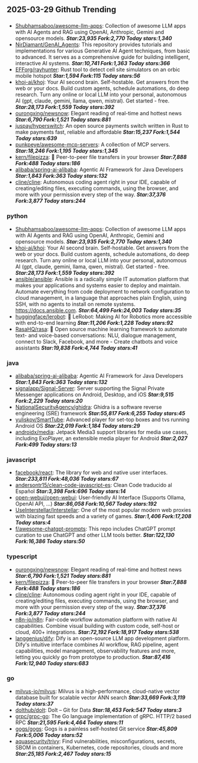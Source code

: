 ## 2025-03-29 Github Trending

### 
* [Shubhamsaboo/awesome-llm-apps](https://github.com/Shubhamsaboo/awesome-llm-apps): Collection of awesome LLM apps with AI Agents and RAG using OpenAI, Anthropic, Gemini and opensource models. ***Star:23,935 Fork:2,770 Today stars:1,340***
* [NirDiamant/GenAI_Agents](https://github.com/NirDiamant/GenAI_Agents): This repository provides tutorials and implementations for various Generative AI Agent techniques, from basic to advanced. It serves as a comprehensive guide for building intelligent, interactive AI systems. ***Star:10,741 Fork:1,363 Today stars:366***
* [EFForg/rayhunter](https://github.com/EFForg/rayhunter): Rust tool to detect cell site simulators on an orbic mobile hotspot ***Star:1,594 Fork:115 Today stars:56***
* [khoj-ai/khoj](https://github.com/khoj-ai/khoj): Your AI second brain. Self-hostable. Get answers from the web or your docs. Build custom agents, schedule automations, do deep research. Turn any online or local LLM into your personal, autonomous AI (gpt, claude, gemini, llama, qwen, mistral). Get started - free. ***Star:28,173 Fork:1,559 Today stars:392***
* [ourongxing/newsnow](https://github.com/ourongxing/newsnow): Elegant reading of real-time and hottest news ***Star:6,790 Fork:1,521 Today stars:881***
* [juspay/hyperswitch](https://github.com/juspay/hyperswitch): An open source payments switch written in Rust to make payments fast, reliable and affordable ***Star:15,237 Fork:1,544 Today stars:639***
* [punkpeye/awesome-mcp-servers](https://github.com/punkpeye/awesome-mcp-servers): A collection of MCP servers. ***Star:18,246 Fork:1,195 Today stars:1,345***
* [kern/filepizza](https://github.com/kern/filepizza): 🍕 Peer-to-peer file transfers in your browser ***Star:7,888 Fork:488 Today stars:186***
* [alibaba/spring-ai-alibaba](https://github.com/alibaba/spring-ai-alibaba): Agentic AI Framework for Java Developers ***Star:1,843 Fork:363 Today stars:132***
* [cline/cline](https://github.com/cline/cline): Autonomous coding agent right in your IDE, capable of creating/editing files, executing commands, using the browser, and more with your permission every step of the way. ***Star:37,376 Fork:3,877 Today stars:244***

### python
* [Shubhamsaboo/awesome-llm-apps](https://github.com/Shubhamsaboo/awesome-llm-apps): Collection of awesome LLM apps with AI Agents and RAG using OpenAI, Anthropic, Gemini and opensource models. ***Star:23,935 Fork:2,770 Today stars:1,340***
* [khoj-ai/khoj](https://github.com/khoj-ai/khoj): Your AI second brain. Self-hostable. Get answers from the web or your docs. Build custom agents, schedule automations, do deep research. Turn any online or local LLM into your personal, autonomous AI (gpt, claude, gemini, llama, qwen, mistral). Get started - free. ***Star:28,173 Fork:1,559 Today stars:392***
* [ansible/ansible](https://github.com/ansible/ansible): Ansible is a radically simple IT automation platform that makes your applications and systems easier to deploy and maintain. Automate everything from code deployment to network configuration to cloud management, in a language that approaches plain English, using SSH, with no agents to install on remote systems. https://docs.ansible.com. ***Star:64,499 Fork:24,003 Today stars:35***
* [huggingface/lerobot](https://github.com/huggingface/lerobot): 🤗 LeRobot: Making AI for Robotics more accessible with end-to-end learning ***Star:11,206 Fork:1,228 Today stars:92***
* [RasaHQ/rasa](https://github.com/RasaHQ/rasa): 💬 Open source machine learning framework to automate text- and voice-based conversations: NLU, dialogue management, connect to Slack, Facebook, and more - Create chatbots and voice assistants ***Star:19,838 Fork:4,744 Today stars:41***

### java
* [alibaba/spring-ai-alibaba](https://github.com/alibaba/spring-ai-alibaba): Agentic AI Framework for Java Developers ***Star:1,843 Fork:363 Today stars:132***
* [signalapp/Signal-Server](https://github.com/signalapp/Signal-Server): Server supporting the Signal Private Messenger applications on Android, Desktop, and iOS ***Star:9,515 Fork:2,229 Today stars:20***
* [NationalSecurityAgency/ghidra](https://github.com/NationalSecurityAgency/ghidra): Ghidra is a software reverse engineering (SRE) framework ***Star:55,817 Fork:6,255 Today stars:45***
* [yuliskov/SmartTube](https://github.com/yuliskov/SmartTube): Advanced player for set-top boxes and tvs running Android OS ***Star:22,019 Fork:1,184 Today stars:29***
* [androidx/media](https://github.com/androidx/media): Jetpack Media3 support libraries for media use cases, including ExoPlayer, an extensible media player for Android ***Star:2,027 Fork:499 Today stars:13***

### javascript
* [facebook/react](https://github.com/facebook/react): The library for web and native user interfaces. ***Star:233,811 Fork:48,036 Today stars:67***
* [andersontr15/clean-code-javascript-es](https://github.com/andersontr15/clean-code-javascript-es): Clean Code traducido al Español ***Star:3,398 Fork:696 Today stars:14***
* [open-webui/open-webui](https://github.com/open-webui/open-webui): User-friendly AI Interface (Supports Ollama, OpenAI API, ...) ***Star:86,058 Fork:10,567 Today stars:192***
* [UseInterstellar/Interstellar](https://github.com/UseInterstellar/Interstellar): One of the most popular modern web proxies with blazing fast speeds and a variety of games. ***Star:1,406 Fork:17,208 Today stars:4***
* [f/awesome-chatgpt-prompts](https://github.com/f/awesome-chatgpt-prompts): This repo includes ChatGPT prompt curation to use ChatGPT and other LLM tools better. ***Star:122,130 Fork:16,386 Today stars:50***

### typescript
* [ourongxing/newsnow](https://github.com/ourongxing/newsnow): Elegant reading of real-time and hottest news ***Star:6,790 Fork:1,521 Today stars:881***
* [kern/filepizza](https://github.com/kern/filepizza): 🍕 Peer-to-peer file transfers in your browser ***Star:7,888 Fork:488 Today stars:186***
* [cline/cline](https://github.com/cline/cline): Autonomous coding agent right in your IDE, capable of creating/editing files, executing commands, using the browser, and more with your permission every step of the way. ***Star:37,376 Fork:3,877 Today stars:244***
* [n8n-io/n8n](https://github.com/n8n-io/n8n): Fair-code workflow automation platform with native AI capabilities. Combine visual building with custom code, self-host or cloud, 400+ integrations. ***Star:72,192 Fork:18,917 Today stars:538***
* [langgenius/dify](https://github.com/langgenius/dify): Dify is an open-source LLM app development platform. Dify's intuitive interface combines AI workflow, RAG pipeline, agent capabilities, model management, observability features and more, letting you quickly go from prototype to production. ***Star:87,416 Fork:12,940 Today stars:683***

### go
* [milvus-io/milvus](https://github.com/milvus-io/milvus): Milvus is a high-performance, cloud-native vector database built for scalable vector ANN search ***Star:33,669 Fork:3,119 Today stars:37***
* [dolthub/dolt](https://github.com/dolthub/dolt): Dolt – Git for Data ***Star:18,453 Fork:547 Today stars:3***
* [grpc/grpc-go](https://github.com/grpc/grpc-go): The Go language implementation of gRPC. HTTP/2 based RPC ***Star:21,595 Fork:4,464 Today stars:11***
* [gogs/gogs](https://github.com/gogs/gogs): Gogs is a painless self-hosted Git service ***Star:45,809 Fork:5,006 Today stars:52***
* [aquasecurity/trivy](https://github.com/aquasecurity/trivy): Find vulnerabilities, misconfigurations, secrets, SBOM in containers, Kubernetes, code repositories, clouds and more ***Star:25,185 Fork:2,467 Today stars:15***
